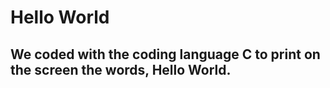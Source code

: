 # Hello World
## We coded with the coding language C to print on the screen the words, Hello World.

